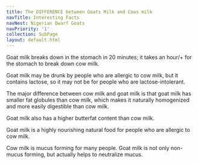 ```yaml
---
title: The DIFFERENCE between Goats Milk and Cows milk
navTitle: Interesting Facts
navNest: Nigerian Dwarf Goats
navPriority: '1'
collection: SubPage
layout: default.html
---
```

Goat milk breaks down in the stomach in 20 minutes; it takes an hour/+ for the stomach to break down cow milk.

Goat milk may be drunk by people who are allergic to cow milk, but it contains lactose, so it may not be for people who are lactose-intolerant.

The major difference between cow milk and goat milk is that goat milk has smaller fat globules than cow milk, which makes it naturally homogenized and more easily digestible than cow milk.

Goat milk also has a higher butterfat content than cow milk.

Goat milk is a highly nourishing natural food for people who are allergic to cow milk.

Cow milk is mucus forming for many people. Goat milk is not only non-mucus forming, but actually helps to neutralize mucus.
